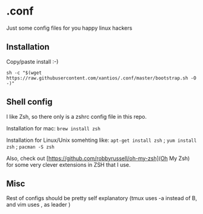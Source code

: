 # .conf
Just some config files for you happy linux hackers

Installation
--------

Copy/paste install :-)

``sh -c "$(wget https://raw.githubusercontent.com/xantios/.conf/master/bootstrap.sh -O -)"``

Shell config
---------

I like Zsh, so there only is a zshrc config file in this repo. 

Installation for mac: 
``brew install zsh``

Installation for Linux/Unix somehting like:
``apt-get install zsh`` ;
``yum install zsh`` ;
``pacman -S zsh``

Also, check out [https://github.com/robbyrussell/oh-my-zsh](Oh My Zsh) for some very clever extensions in ZSH that I use.

Misc
--------

Rest of configs should be pretty self explanatory 
(tmux uses <ctrl>-a instead of B, and vim uses , as leader )
